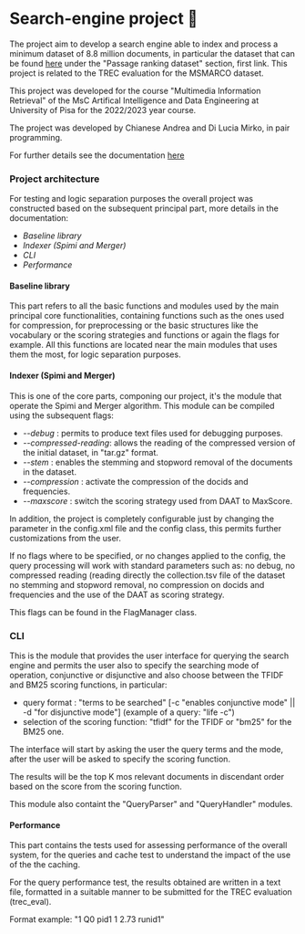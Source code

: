 # Search-engine project :page_with_curl:

The project aim to develop a search engine able to index and process a minimum dataset of 8.8 million documents, in particular the dataset that can be found [here](https://microsoft.github.io/msmarco/TREC-Deep-Learning-2020)
under the "Passage ranking dataset" section, first link. This project is related to the TREC evaluation for the MSMARCO dataset.

This project was developed for the course "Multimedia Information Retrieval" of the MsC Artifical Intelligence and Data Engineering at University of Pisa for the 2022/2023 year course.

The project was developed by Chianese Andrea and Di Lucia Mirko, in pair programming.

For further details see the documentation [here](https://github.com/mirkodilucia/search-engine/blob/main/Documentation_MIRCV_Search_Engine.pdf)

### Project architecture

For testing and logic separation purposes the overall project was constructed based on the subsequent principal part, more details in the documentation:

- *Baseline library*
- *Indexer (Spimi and Merger)*
- *CLI*
- *Performance*

#### Baseline library

This part refers to all the basic functions and modules used by the main principal core functionalities, containing functions such as the ones used for compression, for preprocessing or the basic structures like the vocabulary 
or the scoring strategies and functions or again the flags for example.
All this functions are located near the main modules that uses them the most, for logic separation purposes. 

#### Indexer (Spimi and Merger)
This is one of the core parts, componing our project, it's the module that operate the Spimi and Merger algorithm.
This module can be compiled using the subsequent flags:

- *--debug* : permits to produce text files used for debugging purposes.
- *--compressed-reading*:  allows the reading of the compressed version of the initial dataset, in "tar.gz" format.
- *--stem* : enables the stemming and stopword removal of the documents in the dataset.
- *--compression* : activate the compression of the docids and frequencies.
- *--maxscore* : switch the scoring strategy used from DAAT to MaxScore.

In addition, the project is completely configurable just by changing the parameter in the config.xml file and the config class, this permits further customizations from the user.

If no flags where to be specified, or no changes applied to the config, the query processing will work with standard parameters such as: no debug, no compressed reading (reading directly the collection.tsv file of the dataset no stemming and stopword removal, no compression on docids and frequencies and the use of the DAAT as scoring strategy.

This flags can be found in the FlagManager class.

### CLI
This is the module that provides the user interface for querying the search engine and permits the user also to specify the searching mode of operation, conjunctive or disjunctive and also choose between the TFIDF and BM25 scoring functions,
in particular:

- query format : "terms to be searched" [-c "enables conjunctive mode" || -d "for disjunctive mode"]
  (example of a query: "life -c")
- selection of the scoring function: "tfidf" for the TFIDF or "bm25" for the BM25 one.

The interface will start by asking the user the query terms and the mode, after the user will be asked to specify the scoring function.

The results will be the top K mos relevant documents in discendant order based on the score from the scoring function.

This module also containt the "QueryParser" and "QueryHandler" modules.

#### Performance
This part contains the tests used for assessing performance of the overall system, for the queries and cache test to understand the impact of the use of the the caching.

For the query performance test, the results obtained are written in a text file, formatted in a suitable manner to be submitted for the TREC evaluation (trec_eval).

Format example: "1 Q0 pid1    1 2.73 runid1"



